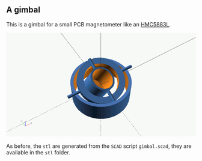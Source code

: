 ## A gimbal

This is a gimbal for a small PCB magnetometer like an [HMC5883L](https://learn.adafruit.com/adafruit-hmc5883l-breakout-triple-axis-magnetometer-compass-sensor?view=all#breakout-board-design-5-4).

![Gimbal](./anim.gif)

As before, the `stl` are generated from the `SCAD` script `gimbal.scad`, they are available in the `stl` folder.

